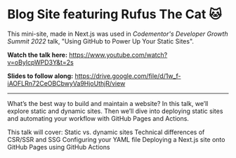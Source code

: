 # Blog Site featuring Rufus The Cat 🐱

This mini-site, made in Next.js was used in _Codementor's Developer Growth Summit 2022_ talk, "Using GitHub to Power Up Your Static Sites".

**Watch the talk here:** https://www.youtube.com/watch?v=oByIcpWPD3Y&t=2s

**Slides to follow along:** https://drive.google.com/file/d/1w_f-iAOFLRn72CeOBCbwyVa9HjoUthjR/view

-----

What’s the best way to build and maintain a website? In this talk, we’ll explore static and dynamic sites. Then we’ll dive into deploying static sites and automating your workflow with GitHub Pages and Actions.

This talk will cover:
Static vs. dynamic sites
Technical differences of CSR/SSR and SSG
Configuring your YAML file
Deploying a Next.js site onto GitHub Pages using GitHub Actions

